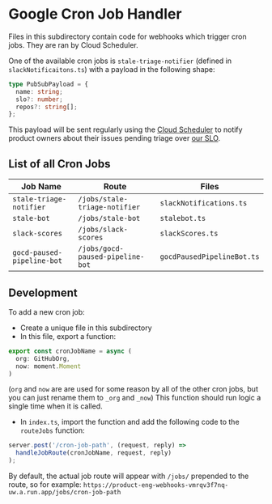 # Google Cron Job Handler

Files in this subdirectory contain code for webhooks which trigger cron jobs. They are ran by Cloud Scheduler.

One of the available cron jobs is `stale-triage-notifier` (defined in `slackNotificaitons.ts`) with a payload in the following shape:

```ts
type PubSubPayload = {
  name: string;
  slo?: number;
  repos?: string[];
};
```

This payload will be sent regularly using the [Cloud Scheduler][cloud_scheduler]
to notify product owners about their issues pending triage over [our SLO][process_doc].

[cloud_scheduler]: https://cloud.google.com/scheduler/docs/tut-pub-sub#create_a_job
[process_doc]: https://www.notion.so/sentry/Engaging-Customers-177c77ac473e41eabe9ca7b4bf537537#9d7b15dec9c345618b9195fb5c785e53

## List of all Cron Jobs

| Job Name                         | Route                            | Files                             |
| -------------------------------- | -------------------------------- | --------------------------------- |
| `stale-triage-notifier`          | `/jobs/stale-triage-notifier`    | `slackNotifications.ts`           |
| `stale-bot`                      | `/jobs/stale-bot`                | `stalebot.ts`                     |
| `slack-scores`                   | `/jobs/slack-scores`             | `slackScores.ts`                  |
| `gocd-paused-pipeline-bot`       | `/jobs/gocd-paused-pipeline-bot` | `gocdPausedPipelineBot.ts`        |

## Development

To add a new cron job:

* Create a unique file in this subdirectory
* In this file, export a function:

```ts
export const cronJobName = async (
  org: GitHubOrg,
  now: moment.Moment
)
```

(`org` and `now` are are used for some reason by all of the other cron jobs, but you can just rename them to `_org` and `_now`)
This function should run logic a single time when it is called.

* In `index.ts`, import the function and add the following code to the `routeJobs` function:

```ts
server.post('/cron-job-path', (request, reply) =>
  handleJobRoute(cronJobName, request, reply)
);
```

By default, the actual job route will appear with `/jobs/` prepended to the route, so for example: `https://product-eng-webhooks-vmrqv3f7nq-uw.a.run.app/jobs/cron-job-path`
